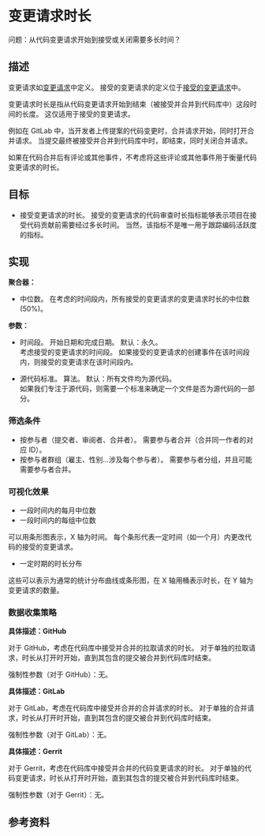 # 变更请求时长

问题：从代码变更请求开始到接受或关闭需要多长时间？


## 描述

变更请求如[变更请求](https://chaoss.community/metric-change-requests/)中定义。 接受的变更请求的定义位于[接受的变更请求](https://chaoss.community/metric-change-requests-accepted/)中。

变更请求时长是指从代码变更请求开始到结束（被接受并合并到代码库中）这段时间的长度。 这仅适用于接受的变更请求。

例如在 GitLab 中，当开发者上传提案的代码变更时，合并请求开始，同时打开合并请求。 当提交最终被接受并合并到代码库中时，即结束，同时关闭合并请求。

如果在代码合并后有评论或其他事件，不考虑将这些评论或其他事件用于衡量代码变更请求的时长。


## 目标

* 接受变更请求的时长。 接受的变更请求的代码审查时长指标能够表示项目在接受代码贡献前需要经过多长时间。 当然，该指标不是唯一用于跟踪编码活跃度的指标。


## 实现

**聚合器：**
* 中位数。 在考虑的时间段内，所有接受的变更请求的变更请求时长的中位数 (50%)。

**参数：**
* 时间段。 开始日期和完成日期。 默认：永久。  
  考虑接受的变更请求的时间段。 如果接受的变更请求的创建事件在该时间段内，则接受的变更请求在该时间段内。

* 源代码标准。 算法。 默认：所有文件均为源代码。  
  如果我们专注于源代码，则需要一个标准来确定一个文件是否为源代码的一部分。

### 筛选条件

* 按参与者（提交者、审阅者、合并者）。 需要参与者合并（合并同一作者的对应 ID）。
* 按参与者群组（雇主、性别…涉及每个参与者）。 需要参与者分组，并且可能需要参与者合并。


### 可视化效果

* 一段时间内的每月中位数
* 一段时间内的每组中位数

可以用条形图表示，X 轴为时间。 每个条形代表一定时间（如一个月）内更改代码的接受的变更请求。

* 一定时期的时长分布

这些可以表示为通常的统计分布曲线或条形图，在 X 轴用桶表示时长，在 Y 轴为变更请求的数量。


### 数据收集策略

**具体描述：GitHub**

对于 GitHub，考虑在代码库中接受并合并的拉取请求的时长。 对于单独的拉取请求，时长从打开时开始，直到其包含的提交被合并到代码库时结束。

强制性参数（对于 GitHub）：无。

**具体描述：GitLab**

对于 GitLab，考虑在代码库中接受并合并的合并请求的时长。 对于单独的合并请求，时长从打开时开始，直到其包含的提交被合并到代码库时结束。

强制性参数（对于 GitLab）：无。

**具体描述：Gerrit**

对于 Gerrit，考虑在代码库中接受并合并的代码变更请求的时长。 对于单独的代码变更请求，时长从打开时开始，直到其包含的提交被合并到代码库时结束。

强制性参数（对于 Gerrit）：无。

## 参考资料

